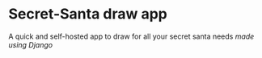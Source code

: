 # Secret-Santa draw app

A quick and self-hosted app to draw for all your secret santa needs
_made using Django_

